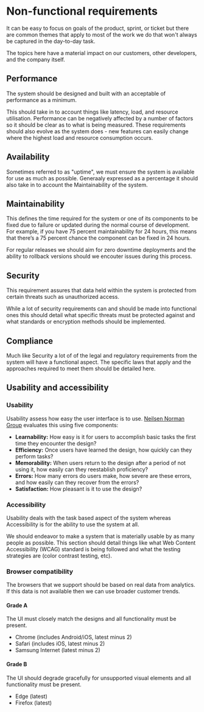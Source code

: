 # Non-functional requirements

It can be easy to focus on goals of the product, sprint, or ticket but there are common themes that apply to most of the work we do that won't always be captured in the day-to-day task.

The topics here have a material impact on our customers, other developers, and the company itself.

## Performance

The system should be designed and built with an acceptable of performance as a minimum.

This should take in to account things like latency, load, and resource utilisation. Performance can be negatively affected by a number of factors so it should be clear as to what is being measured. These requirements should also evolve as the system does - new features can easily change where the highest load and resource consumption occurs.

## Availability

Sometimes referred to as "uptime", we must ensure the system is available for use as much as possible. Generaaly expressed as a percentage it should also take in to account the Maintainability of the system.

## Maintainability

This defines the time required for the system or one of its components to be fixed due to failure or updated during the normal course of development. For example, if you have 75 percent maintainability for 24 hours, this means that there’s a 75 percent chance the component can be fixed in 24 hours.

For regular releases we should aim for zero downtime deployments and the ability to rollback versions should we encouter issues during this process.

## Security

This requirement assures that data held within the system is protected from certain threats such as unauthorized access.

While a lot of security requirements can and should be made into functional ones this should detail what specific threats must be protected against and what standards or encryption methods should be implemented.

## Compliance

Much like Security a lot of of the legal and regulatory requirements from the system will have a functional aspect. The specific laws that apply and the approaches required to meet them should be detailed here.

## Usability and accessibility

### Usability

Usability assess how easy the user interface is to use. [Neilsen Norman Group](https://www.nngroup.com/articles/usability-101-introduction-to-usability/) evaluates this using five components:

- **Learnability:** How easy is it for users to accomplish basic tasks the first time they encounter the design?
- **Efficiency:** Once users have learned the design, how quickly can they perform tasks?
- **Memorability:** When users return to the design after a period of not using it, how easily can they reestablish proficiency?
- **Errors:** How many errors do users make, how severe are these errors, and how easily can they recover from the errors?
- **Satisfaction:** How pleasant is it to use the design?

### Accessibility

Usability deals with the task based aspect of the system whereas Accessibility is for the ability to use the system at all.

We should endeavor to make a system that is materially usable by as many people as possible. This section should detail things like what Web Content Accessibility (WCAG) standard is being followed and what the testing strategies are (color contrast testing, etc).

### Browser compatibility

The browsers that we support should be based on real data from analytics. If this data is not available then we can use broader customer trends.

#### Grade A

The UI must closely match the designs and all functionality must be present.

- Chrome (includes Android/iOS, latest minus 2)
- Safari (includes iOS, latest minus 2)
- Samsung Internet (latest minus 2)

#### Grade B

The UI should degrade gracefully for unsupported visual elements and all functionality must be present.

- Edge (latest)
- Firefox (latest)
